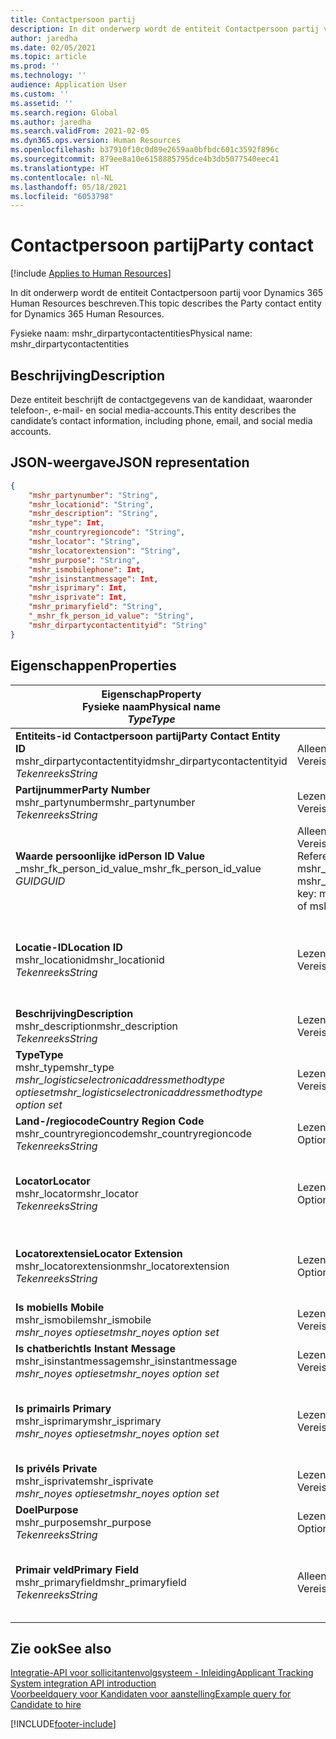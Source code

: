 ```yaml
---
title: Contactpersoon partij
description: In dit onderwerp wordt de entiteit Contactpersoon partij voor Dynamics 365 Human Resources beschreven.
author: jaredha
ms.date: 02/05/2021
ms.topic: article
ms.prod: ''
ms.technology: ''
audience: Application User
ms.custom: ''
ms.assetid: ''
ms.search.region: Global
ms.author: jaredha
ms.search.validFrom: 2021-02-05
ms.dyn365.ops.version: Human Resources
ms.openlocfilehash: b37910f10c0d89e2659aa0bfbdc601c3592f896c
ms.sourcegitcommit: 879ee8a10e6158885795dce4b3db5077540eec41
ms.translationtype: HT
ms.contentlocale: nl-NL
ms.lasthandoff: 05/18/2021
ms.locfileid: "6053798"
---
```

# <a name="party-contact"></a><span data-ttu-id="176ac-103">Contactpersoon partij</span><span class="sxs-lookup"><span data-stu-id="176ac-103">Party contact</span></span>

[!include [Applies to Human Resources](../includes/applies-to-hr.md)]

<span data-ttu-id="176ac-104">In dit onderwerp wordt de entiteit Contactpersoon partij voor Dynamics 365 Human Resources beschreven.</span><span class="sxs-lookup"><span data-stu-id="176ac-104">This topic describes the Party contact entity for Dynamics 365 Human Resources.</span></span>

<span data-ttu-id="176ac-105">Fysieke naam: mshr_dirpartycontactentities</span><span class="sxs-lookup"><span data-stu-id="176ac-105">Physical name: mshr_dirpartycontactentities</span></span>

## <a name="description"></a><span data-ttu-id="176ac-106">Beschrijving</span><span class="sxs-lookup"><span data-stu-id="176ac-106">Description</span></span>

<span data-ttu-id="176ac-107">Deze entiteit beschrijft de contactgegevens van de kandidaat, waaronder telefoon-, e-mail- en social media-accounts.</span><span class="sxs-lookup"><span data-stu-id="176ac-107">This entity describes the candidate’s contact information, including phone, email, and social media accounts.</span></span>

## <a name="json-representation"></a><span data-ttu-id="176ac-108">JSON-weergave</span><span class="sxs-lookup"><span data-stu-id="176ac-108">JSON representation</span></span>

```json
{
    "mshr_partynumber": "String",
    "mshr_locationid": "String",
    "mshr_description": "String",
    "mshr_type": Int,
    "mshr_countryregioncode": "String",
    "mshr_locator": "String",
    "mshr_locatorextension": "String",
    "mshr_purpose": "String",
    "mshr_ismobilephone": Int,
    "mshr_isinstantmessage": Int,
    "mshr_isprimary": Int,
    "mshr_isprivate": Int,
    "mshr_primaryfield": "String",
    "_mshr_fk_person_id_value": "String",
    "mshr_dirpartycontactentityid": "String"
}
```

## <a name="properties"></a><span data-ttu-id="176ac-109">Eigenschappen</span><span class="sxs-lookup"><span data-stu-id="176ac-109">Properties</span></span>

| <span data-ttu-id="176ac-110">Eigenschap</span><span class="sxs-lookup"><span data-stu-id="176ac-110">Property</span></span><br><span data-ttu-id="176ac-111">**Fysieke naam**</span><span class="sxs-lookup"><span data-stu-id="176ac-111">**Physical name**</span></span><br><span data-ttu-id="176ac-112">**_Type_**</span><span class="sxs-lookup"><span data-stu-id="176ac-112">**_Type_**</span></span> | <span data-ttu-id="176ac-113">Gebruiken</span><span class="sxs-lookup"><span data-stu-id="176ac-113">Use</span></span> | <span data-ttu-id="176ac-114">Beschrijving</span><span class="sxs-lookup"><span data-stu-id="176ac-114">Description</span></span> |
| --- | --- | --- |
| <span data-ttu-id="176ac-115">**Entiteits-id Contactpersoon partij**</span><span class="sxs-lookup"><span data-stu-id="176ac-115">**Party Contact Entity ID**</span></span><br><span data-ttu-id="176ac-116">mshr_dirpartycontactentityid</span><span class="sxs-lookup"><span data-stu-id="176ac-116">mshr_dirpartycontactentityid</span></span><br><span data-ttu-id="176ac-117">*Tekenreeks*</span><span class="sxs-lookup"><span data-stu-id="176ac-117">*String*</span></span> | <span data-ttu-id="176ac-118">Alleen-lezen</span><span class="sxs-lookup"><span data-stu-id="176ac-118">Read-only</span></span><br><span data-ttu-id="176ac-119">Vereist</span><span class="sxs-lookup"><span data-stu-id="176ac-119">Required</span></span> | <span data-ttu-id="176ac-120">Door het systeem gegenereerde unieke id voor de entiteitsrecord.</span><span class="sxs-lookup"><span data-stu-id="176ac-120">System-generated unique identifier for the entity record.</span></span> |
| <span data-ttu-id="176ac-121">**Partijnummer**</span><span class="sxs-lookup"><span data-stu-id="176ac-121">**Party Number**</span></span><br><span data-ttu-id="176ac-122">mshr_partynumber</span><span class="sxs-lookup"><span data-stu-id="176ac-122">mshr_partynumber</span></span><br><span data-ttu-id="176ac-123">*Tekenreeks*</span><span class="sxs-lookup"><span data-stu-id="176ac-123">*String*</span></span> | <span data-ttu-id="176ac-124">Lezen/schrijven</span><span class="sxs-lookup"><span data-stu-id="176ac-124">Read/write</span></span><br><span data-ttu-id="176ac-125">Vereist</span><span class="sxs-lookup"><span data-stu-id="176ac-125">Required</span></span> | <span data-ttu-id="176ac-126">De id van de gekoppelde partijrecord (persoon).</span><span class="sxs-lookup"><span data-stu-id="176ac-126">The ID of the associated party (person) record.</span></span> |
| <span data-ttu-id="176ac-127">**Waarde persoonlijke id**</span><span class="sxs-lookup"><span data-stu-id="176ac-127">**Person ID Value**</span></span><br><span data-ttu-id="176ac-128">_mshr_fk_person_id_value</span><span class="sxs-lookup"><span data-stu-id="176ac-128">_mshr_fk_person_id_value</span></span><br><span data-ttu-id="176ac-129">*GUID*</span><span class="sxs-lookup"><span data-stu-id="176ac-129">*GUID*</span></span> | <span data-ttu-id="176ac-130">Alleen-lezen</span><span class="sxs-lookup"><span data-stu-id="176ac-130">Read-only</span></span><br><span data-ttu-id="176ac-131">Vereist</span><span class="sxs-lookup"><span data-stu-id="176ac-131">Required</span></span><br><span data-ttu-id="176ac-132">Refererende sleutel: mshr_dirpersonentityid van mshr_dirpersonentity</span><span class="sxs-lookup"><span data-stu-id="176ac-132">Foreign key: mshr_dirpersonentityid of mshr_dirpersonentity</span></span> | <span data-ttu-id="176ac-133">De door het systeem gegenereerde unieke id voor de entiteitsrecord van de partij (persoon).</span><span class="sxs-lookup"><span data-stu-id="176ac-133">The system-generated identifier of the party (person) entity record.</span></span> |
| <span data-ttu-id="176ac-134">**Locatie-ID**</span><span class="sxs-lookup"><span data-stu-id="176ac-134">**Location ID**</span></span><br><span data-ttu-id="176ac-135">mshr_locationid</span><span class="sxs-lookup"><span data-stu-id="176ac-135">mshr_locationid</span></span><br><span data-ttu-id="176ac-136">*Tekenreeks*</span><span class="sxs-lookup"><span data-stu-id="176ac-136">*String*</span></span> | <span data-ttu-id="176ac-137">Lezen/schrijven</span><span class="sxs-lookup"><span data-stu-id="176ac-137">Read/write</span></span><br><span data-ttu-id="176ac-138">Vereist</span><span class="sxs-lookup"><span data-stu-id="176ac-138">Required</span></span> | <span data-ttu-id="176ac-139">De locatie-id van de adresrecord.</span><span class="sxs-lookup"><span data-stu-id="176ac-139">The location ID of the address record.</span></span> <span data-ttu-id="176ac-140">Stel dit in de entiteit mshr_logisticspostaladdresslocationcdsentity in.</span><span class="sxs-lookup"><span data-stu-id="176ac-140">Set up in mshr_logisticspostaladdresslocationcdsentity entity.</span></span> |
| <span data-ttu-id="176ac-141">**Beschrijving**</span><span class="sxs-lookup"><span data-stu-id="176ac-141">**Description**</span></span><br><span data-ttu-id="176ac-142">mshr_description</span><span class="sxs-lookup"><span data-stu-id="176ac-142">mshr_description</span></span><br><span data-ttu-id="176ac-143">*Tekenreeks*</span><span class="sxs-lookup"><span data-stu-id="176ac-143">*String*</span></span> | <span data-ttu-id="176ac-144">Lezen/schrijven</span><span class="sxs-lookup"><span data-stu-id="176ac-144">Read/write</span></span><br><span data-ttu-id="176ac-145">Vereist</span><span class="sxs-lookup"><span data-stu-id="176ac-145">Required</span></span> | <span data-ttu-id="176ac-146">De omschrijving van de contactgegevens.</span><span class="sxs-lookup"><span data-stu-id="176ac-146">The description of the contact details.</span></span> |
| <span data-ttu-id="176ac-147">**Type**</span><span class="sxs-lookup"><span data-stu-id="176ac-147">**Type**</span></span><br><span data-ttu-id="176ac-148">mshr_type</span><span class="sxs-lookup"><span data-stu-id="176ac-148">mshr_type</span></span><br><span data-ttu-id="176ac-149">*mshr_logisticselectronicaddressmethodtype optieset*</span><span class="sxs-lookup"><span data-stu-id="176ac-149">*mshr_logisticselectronicaddressmethodtype option set*</span></span> | <span data-ttu-id="176ac-150">Lezen/schrijven</span><span class="sxs-lookup"><span data-stu-id="176ac-150">Read/write</span></span><br><span data-ttu-id="176ac-151">Vereist</span><span class="sxs-lookup"><span data-stu-id="176ac-151">Required</span></span> | <span data-ttu-id="176ac-152">Het detailtype van het contact.</span><span class="sxs-lookup"><span data-stu-id="176ac-152">The contact detail type.</span></span> |
| <span data-ttu-id="176ac-153">**Land-/regiocode**</span><span class="sxs-lookup"><span data-stu-id="176ac-153">**Country Region Code**</span></span><br><span data-ttu-id="176ac-154">mshr_countryregioncode</span><span class="sxs-lookup"><span data-stu-id="176ac-154">mshr_countryregioncode</span></span><br><span data-ttu-id="176ac-155">*Tekenreeks*</span><span class="sxs-lookup"><span data-stu-id="176ac-155">*String*</span></span> | <span data-ttu-id="176ac-156">Lezen/schrijven</span><span class="sxs-lookup"><span data-stu-id="176ac-156">Read/write</span></span><br><span data-ttu-id="176ac-157">Optioneel</span><span class="sxs-lookup"><span data-stu-id="176ac-157">Optional</span></span> | <span data-ttu-id="176ac-158">Het land of de regio van het adres.</span><span class="sxs-lookup"><span data-stu-id="176ac-158">The country or region of the address.</span></span> |
| <span data-ttu-id="176ac-159">**Locator**</span><span class="sxs-lookup"><span data-stu-id="176ac-159">**Locator**</span></span><br><span data-ttu-id="176ac-160">mshr_locator</span><span class="sxs-lookup"><span data-stu-id="176ac-160">mshr_locator</span></span><br><span data-ttu-id="176ac-161">*Tekenreeks*</span><span class="sxs-lookup"><span data-stu-id="176ac-161">*String*</span></span> | <span data-ttu-id="176ac-162">Lezen/schrijven</span><span class="sxs-lookup"><span data-stu-id="176ac-162">Read/write</span></span><br><span data-ttu-id="176ac-163">Optioneel</span><span class="sxs-lookup"><span data-stu-id="176ac-163">Optional</span></span> | <span data-ttu-id="176ac-164">De gegevens van de contactpersoon.</span><span class="sxs-lookup"><span data-stu-id="176ac-164">The contact details.</span></span> <span data-ttu-id="176ac-165">Als het type bijvoorbeeld **E-mailadres** is, bevat dit veld het e-mailadres van de kandidaat.</span><span class="sxs-lookup"><span data-stu-id="176ac-165">For example, if the type is **Email address**, then this field contains the candidate’s email address.</span></span> |
| <span data-ttu-id="176ac-166">**Locatorextensie**</span><span class="sxs-lookup"><span data-stu-id="176ac-166">**Locator Extension**</span></span><br><span data-ttu-id="176ac-167">mshr_locatorextension</span><span class="sxs-lookup"><span data-stu-id="176ac-167">mshr_locatorextension</span></span><br><span data-ttu-id="176ac-168">*Tekenreeks*</span><span class="sxs-lookup"><span data-stu-id="176ac-168">*String*</span></span> | <span data-ttu-id="176ac-169">Lezen/schrijven</span><span class="sxs-lookup"><span data-stu-id="176ac-169">Read/write</span></span><br><span data-ttu-id="176ac-170">Optioneel</span><span class="sxs-lookup"><span data-stu-id="176ac-170">Optional</span></span> | <span data-ttu-id="176ac-171">De locatorextensie.</span><span class="sxs-lookup"><span data-stu-id="176ac-171">The locator extension.</span></span> <span data-ttu-id="176ac-172">Als het type bijvoorbeeld **Telefoon** is, bevat deze eigenschap het toestelnummer.</span><span class="sxs-lookup"><span data-stu-id="176ac-172">For example, if the type is **Phone**, then this property would contain the phone number extension.</span></span> |
| <span data-ttu-id="176ac-173">**Is mobiel**</span><span class="sxs-lookup"><span data-stu-id="176ac-173">**Is Mobile**</span></span><br><span data-ttu-id="176ac-174">mshr_ismobile</span><span class="sxs-lookup"><span data-stu-id="176ac-174">mshr_ismobile</span></span><br><span data-ttu-id="176ac-175">*mshr_noyes optieset*</span><span class="sxs-lookup"><span data-stu-id="176ac-175">*mshr_noyes option set*</span></span> | <span data-ttu-id="176ac-176">Lezen/schrijven</span><span class="sxs-lookup"><span data-stu-id="176ac-176">Read/write</span></span><br><span data-ttu-id="176ac-177">Vereist</span><span class="sxs-lookup"><span data-stu-id="176ac-177">Required</span></span> | <span data-ttu-id="176ac-178">Geeft aan of het primaire telefoonnummer een mobiel nummer is.</span><span class="sxs-lookup"><span data-stu-id="176ac-178">Specifies whether the phone is a mobile number.</span></span> |
| <span data-ttu-id="176ac-179">**Is chatbericht**</span><span class="sxs-lookup"><span data-stu-id="176ac-179">**Is Instant Message**</span></span><br><span data-ttu-id="176ac-180">mshr_isinstantmessage</span><span class="sxs-lookup"><span data-stu-id="176ac-180">mshr_isinstantmessage</span></span><br><span data-ttu-id="176ac-181">*mshr_noyes optieset*</span><span class="sxs-lookup"><span data-stu-id="176ac-181">*mshr_noyes option set*</span></span> | <span data-ttu-id="176ac-182">Lezen/schrijven</span><span class="sxs-lookup"><span data-stu-id="176ac-182">Read/write</span></span><br><span data-ttu-id="176ac-183">Vereist</span><span class="sxs-lookup"><span data-stu-id="176ac-183">Required</span></span> | <span data-ttu-id="176ac-184">Geeft aan of de telefoon is ingeschakeld voor chatberichten.</span><span class="sxs-lookup"><span data-stu-id="176ac-184">Specifies whether the phone is enabled for instant messaging.</span></span> |
| <span data-ttu-id="176ac-185">**Is primair**</span><span class="sxs-lookup"><span data-stu-id="176ac-185">**Is Primary**</span></span><br><span data-ttu-id="176ac-186">mshr_isprimary</span><span class="sxs-lookup"><span data-stu-id="176ac-186">mshr_isprimary</span></span><br><span data-ttu-id="176ac-187">*mshr_noyes optieset*</span><span class="sxs-lookup"><span data-stu-id="176ac-187">*mshr_noyes option set*</span></span> | <span data-ttu-id="176ac-188">Lezen/schrijven</span><span class="sxs-lookup"><span data-stu-id="176ac-188">Read/write</span></span><br><span data-ttu-id="176ac-189">Vereist</span><span class="sxs-lookup"><span data-stu-id="176ac-189">Required</span></span> | <span data-ttu-id="176ac-190">Bepaalt de primaire contactpersoon van het contacttype.</span><span class="sxs-lookup"><span data-stu-id="176ac-190">Determines the primary contact of the contact type.</span></span> <span data-ttu-id="176ac-191">Er mag slechts één primaire record per contacttype zijn.</span><span class="sxs-lookup"><span data-stu-id="176ac-191">There must be only one primary record per contact type.</span></span> |
| <span data-ttu-id="176ac-192">**Is privé**</span><span class="sxs-lookup"><span data-stu-id="176ac-192">**Is Private**</span></span><br><span data-ttu-id="176ac-193">mshr_isprivate</span><span class="sxs-lookup"><span data-stu-id="176ac-193">mshr_isprivate</span></span><br><span data-ttu-id="176ac-194">*mshr_noyes optieset*</span><span class="sxs-lookup"><span data-stu-id="176ac-194">*mshr_noyes option set*</span></span> | <span data-ttu-id="176ac-195">Lezen/schrijven</span><span class="sxs-lookup"><span data-stu-id="176ac-195">Read/write</span></span><br><span data-ttu-id="176ac-196">Vereist</span><span class="sxs-lookup"><span data-stu-id="176ac-196">Required</span></span> | <span data-ttu-id="176ac-197">Geeft aan of dit adres een privéadres voor de persoon is.</span><span class="sxs-lookup"><span data-stu-id="176ac-197">Identifies whether this address is a private address for the person.</span></span> |
| <span data-ttu-id="176ac-198">**Doel**</span><span class="sxs-lookup"><span data-stu-id="176ac-198">**Purpose**</span></span><br><span data-ttu-id="176ac-199">mshr_purpose</span><span class="sxs-lookup"><span data-stu-id="176ac-199">mshr_purpose</span></span><br><span data-ttu-id="176ac-200">*Tekenreeks*</span><span class="sxs-lookup"><span data-stu-id="176ac-200">*String*</span></span> | <span data-ttu-id="176ac-201">Lezen/schrijven</span><span class="sxs-lookup"><span data-stu-id="176ac-201">Read/write</span></span><br><span data-ttu-id="176ac-202">Optioneel</span><span class="sxs-lookup"><span data-stu-id="176ac-202">Optional</span></span> | <span data-ttu-id="176ac-203">Het doel/de rol van de contactgegevens.</span><span class="sxs-lookup"><span data-stu-id="176ac-203">The purpose/role of the contact details.</span></span> |
| <span data-ttu-id="176ac-204">**Primair veld**</span><span class="sxs-lookup"><span data-stu-id="176ac-204">**Primary Field**</span></span><br><span data-ttu-id="176ac-205">mshr_primaryfield</span><span class="sxs-lookup"><span data-stu-id="176ac-205">mshr_primaryfield</span></span><br><span data-ttu-id="176ac-206">*Tekenreeks*</span><span class="sxs-lookup"><span data-stu-id="176ac-206">*String*</span></span> | <span data-ttu-id="176ac-207">Alleen-lezen</span><span class="sxs-lookup"><span data-stu-id="176ac-207">Read-only</span></span><br><span data-ttu-id="176ac-208">Vereist</span><span class="sxs-lookup"><span data-stu-id="176ac-208">Required</span></span> | <span data-ttu-id="176ac-209">Veld dat wordt gebruikt als een primaire id van de entiteitsrecord.</span><span class="sxs-lookup"><span data-stu-id="176ac-209">Field used as a primary identifier of the entity record.</span></span> <span data-ttu-id="176ac-210">Combinatie van partijnummer, type, omschrijving en locator.</span><span class="sxs-lookup"><span data-stu-id="176ac-210">Combination of party number, type, description, and locator.</span></span> |

## <a name="see-also"></a><span data-ttu-id="176ac-211">Zie ook</span><span class="sxs-lookup"><span data-stu-id="176ac-211">See also</span></span>

[<span data-ttu-id="176ac-212">Integratie-API voor sollicitantenvolgsysteem - Inleiding</span><span class="sxs-lookup"><span data-stu-id="176ac-212">Applicant Tracking System integration API introduction</span></span>](hr-admin-integration-ats-api-introduction.md)<br>
[<span data-ttu-id="176ac-213">Voorbeeldquery voor Kandidaten voor aanstelling</span><span class="sxs-lookup"><span data-stu-id="176ac-213">Example query for Candidate to hire</span></span>](hr-admin-integration-ats-api-candidate-to-hire-example-query.md)



[!INCLUDE[footer-include](../includes/footer-banner.md)]